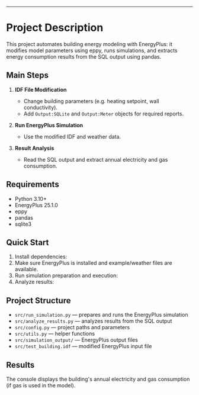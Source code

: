 ---

# Project Description

This project automates building energy modeling with EnergyPlus: it modifies model parameters using eppy, runs simulations, and extracts energy consumption results from the SQL output using pandas.

## Main Steps

1. **IDF File Modification**
   - Change building parameters (e.g. heating setpoint, wall conductivity).
   - Add `Output:SQLite` and `Output:Meter` objects for required reports.

2. **Run EnergyPlus Simulation**
   - Use the modified IDF and weather data.

3. **Result Analysis**
   - Read the SQL output and extract annual electricity and gas consumption.

## Requirements

- Python 3.10+
- EnergyPlus 25.1.0
- eppy
- pandas
- sqlite3

## Quick Start

1. Install dependencies:
2. Make sure EnergyPlus is installed and example/weather files are available.
3. Run simulation preparation and execution:
4. Analyze results:

## Project Structure

- `src/run_simulation.py` — prepares and runs the EnergyPlus simulation
- `src/analyze_results.py` — analyzes results from the SQL output
- `src/config.py` — project paths and parameters
- `src/utils.py` — helper functions
- `src/simulation_output/` — EnergyPlus output files
- `src/test_building.idf` — modified EnergyPlus input file

## Results

The console displays the building's annual electricity and gas consumption (if gas is used in the model).
